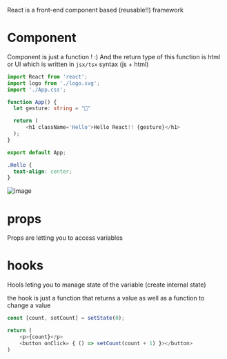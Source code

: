 React is a front-end component based (reusable!!) framework  

# Component

Component is just a function ! :)
And the return type of this function is html or UI which is written in `jsx/tsx` syntax (js + html)

```typescript
import React from 'react';
import logo from './logo.svg';
import './App.css';

function App() {
  let gesture: string = "🤟"

  return (
      <h1 className='Hello'>Hello React!! {gesture}</h1>
  );
}

export default App;
```

```css
.Hello {
  text-align: center;
}
```
![image](https://user-images.githubusercontent.com/63263301/228927180-56e22d27-6364-4e0f-b27c-e9f93ee13bf8.png)


# props
Props are letting you to access variables

# hooks
Hools leting you to manage state of the variable (create internal state)

the hook is just a function that returns a value as well as a function to change a value

```js
const [count, setCount] = setState(0);

return (
    <p>{count}</p>
    <button onClick= { () => setCount(count + 1) }></button>
)

```
